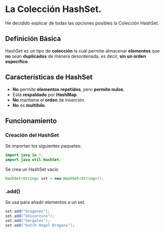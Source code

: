 # La Colección HashSet.

He decidido explicar de todas las opciones posibles la Colección HashSet.

## Definición Básica
HashSet es un tipo de **colección** la cuál permite almacenar **elementos** que **no** sean **duplicados** de manera desordenada, es decir, **sin un orden específico**.

## Características de HashSet

* **No** permite **elementos repetidos**, pero **permite nulos**.
* Está **respaldado** por **HashMap**.
* **No** mantiene el **orden** de inserción.
* **No** es **multihilo**.

## Funcionamiento

  ### Creación del HashSet
  Se importan los siguientes paquetes:
  ```java
  import java.io.*; 
  import java.util.HashSet; 
  ```
  Se crea un HashSet vacío
  ```java
  HashSet<String> set = new HashSet<String>(); 
  ```

  ### .add()
  Se usa para añadir elementos a un set.
  ```java
 set.add("Dragones"); 
set.add("Unicornios"); 
set.add("Sergales"); 
set.add("Dutch Angel Dragons");
  ```
